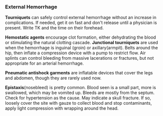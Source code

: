 ### External Hemorrhage
**Tourniquets** can safely control external hemorrhage without an increase in complications. If needed, get it on fast and don't release until a physician is present. Write TK and the time on their forehead.

**Hemostatic agents** encourage clot formation, either dehydrating the blood or stimulating the natural clotting cascade. **Junctional tourniquets** are used when the hemorrhage is inguinal (groin) or axillary(armpit). Belts around the hip, then inflate a compression device with a pump to restrict flow.
Air splints can control bleeding from massive lacerations or fractures, but not appropriate for an arterial hemorrhage.

**Pneumatic antishock garments** are inflatable devices that cover the legs and abdomen, though they are rarely used now.

**Epistaxis**(nosebleed) is pretty common. Blood seen is a small part, more is swallowed, which may be vomited up. Bleeds are mostly from the septum. Check for hypertension as the cause. May indicate a skull fracture. If so, loosely cover the site with gauze to collect blood and stop contaminants, apply light compression with wrapping around the head.